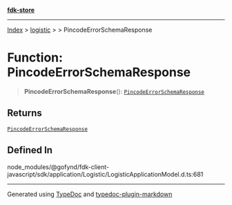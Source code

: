 [**fdk-store**](../../../README.md)
***

[Index](../../../API.md) > [logistic](../../README.md) > [<internal>](../README.md) > PincodeErrorSchemaResponse

# Function: PincodeErrorSchemaResponse

> **PincodeErrorSchemaResponse**(): [`PincodeErrorSchemaResponse`](../type-aliases/type-alias.PincodeErrorSchemaResponse.md)

## Returns

[`PincodeErrorSchemaResponse`](../type-aliases/type-alias.PincodeErrorSchemaResponse.md)

## Defined In

node\_modules/@gofynd/fdk-client-javascript/sdk/application/Logistic/LogisticApplicationModel.d.ts:681

***
Generated using [TypeDoc](https://typedoc.org/) and [typedoc-plugin-markdown](https://www.npmjs.com/package/typedoc-plugin-markdown)
